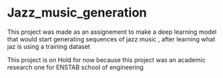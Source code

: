 # Jazz_music_generation

This project was made as an assignement to make a deep learning model that would start generating sequences of jazz music , after learning what jaz is using a training dataset

This project is on Hold for now because this project was an academic research one for ENSTAB school of engineering

